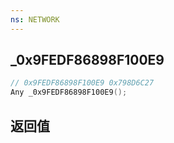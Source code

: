```yaml
---
ns: NETWORK
---
```

## _0x9FEDF86898F100E9

```c
// 0x9FEDF86898F100E9 0x798D6C27
Any _0x9FEDF86898F100E9();
```


## 返回值
